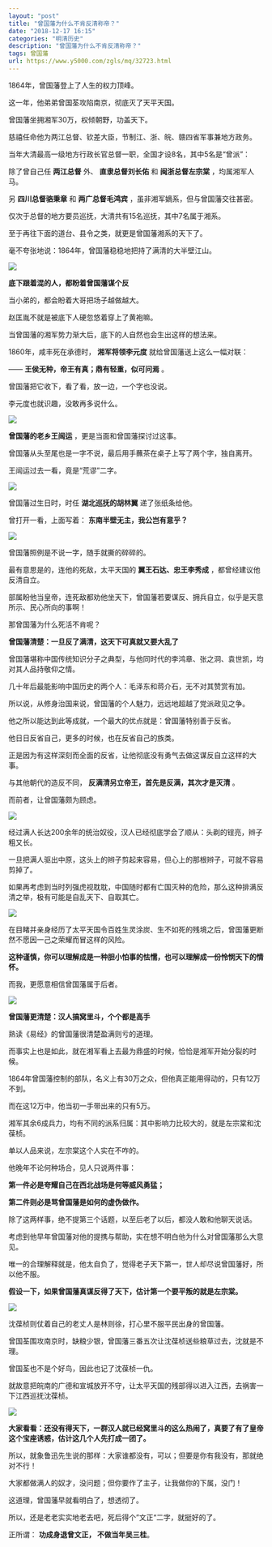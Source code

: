 ```yaml
---
layout: "post"
title: "曾国藩为什么不肯反清称帝？"
date: "2018-12-17 16:15"
categories: "明清历史"
description: "曾国藩为什么不肯反清称帝？"
tags: 曾国藩
url: https://www.y5000.com/zgls/mq/32723.html
---
```






1864年，曾国藩登上了人生的权力顶峰。

这一年，他弟弟曾国荃攻陷南京，彻底灭了天平天国。

曾国藩坐拥湘军30万，权倾朝野，功盖天下。

慈禧任命他为两江总督、钦差大臣，节制江、浙、皖、赣四省军事兼地方政务。

当年大清最高一级地方行政长官总督一职，全国才设8名，其中5名是“曾派”：

除了曾自己任 **两江总督** 外、 **直隶总督刘长佑** 和 **闽浙总督左宗棠** ，均属湘军人马。

另 **四川总督骆秉章** 和 **两广总督毛鸿宾** ，虽非湘军嫡系，但与曾国藩交往甚密。

仅次于总督的地方要员巡抚，大清共有15名巡抚，其中7名属于湘系。

至于再往下面的道台、县令之类，就更是曾国藩湘系的天下了。

毫不夸张地说：1864年，曾国藩稳稳地把持了满清的大半壁江山。

![](https://img.y5000.com/uploads/allimg/180911/15-1P91113332b12.jpg)

**底下跟着混的人，都盼着曾国藩谋个反**

当小弟的，都会盼着大哥把场子越做越大。

赵匡胤不就是被底下人硬忽悠着穿上了黄袍嘛。

当曾国藩的湘军势力渐大后，底下的人自然也会生出这样的想法来。

1860年，咸丰死在承德时， **湘军将领李元度** 就给曾国藩送上这么一幅对联：

—— **王侯无种，帝王有真；鼎有轻重，似可问焉** 。

曾国藩把它收下，看了看，放一边，一个字也没说。

李元度也就识趣，没敢再多说什么。

![](https://img.y5000.com/uploads/allimg/180911/15-1P91113341B26.jpg)

**曾国藩的老乡王闿运** ，更是当面和曾国藩探讨过这事。

曾国藩从头至尾也是一字不说，最后用手蘸茶在桌子上写了两个字，独自离开。

王闿运过去一看，竟是“荒谬”二字。

![](https://img.y5000.com/uploads/allimg/180911/15-1P91113322LT.jpg)

曾国藩过生日时，时任 **湖北巡抚的胡林翼** 递了张纸条给他。

曾打开一看，上面写着： **东南半壁无主，我公岂有意乎？**

![](https://img.y5000.com/uploads/allimg/180911/15-1P911133134Y1.jpg)

曾国藩照例是不说一字，随手就撕的碎碎的。

最有意思是的，连他的死敌，太平天国的 **翼王石达、忠王李秀成** ，都曾经建议他反清自立。

部属盼他当皇帝，连死敌都劝他坐天下，曾国藩若要谋反、拥兵自立，似乎是天意所示、民心所向的事啊！

那曾国藩为什么死活不肯呢？

**曾国藩清楚：一旦反了满清，这天下可真就又要大乱了**

曾国藩堪称中国传统知识分子之典型，与他同时代的李鸿章、张之洞、袁世凯，均对其人品持敬仰之情。

几十年后最能影响中国历史的两个人：毛泽东和蒋介石，无不对其赞赏有加。

所以说，从修身治国来说，曾国藩的个人魅力，远远地超越了党派政见之争。

他之所以能达到此等成就，一个最大的优点就是：曾国藩特别善于反省。

他日日反省自己，更多的时候，也在反省自己的族类。

正是因为有这样深刻而全面的反省，让他彻底没有勇气去做这谋反自立这样的大事。

与其他朝代的造反不同， **反满清另立帝王，首先是反满，其次才是灭清** 。

而前者，让曾国藩颇为顾虑。

![](https://img.y5000.com/uploads/allimg/180911/133505E13-0.jpg)

经过满人长达200余年的统治奴役，汉人已经彻底学会了顺从：头剃的锃亮，辫子粗又长。

一旦把满人驱出中原，这头上的辫子剪起来容易，但心上的那根辫子，可就不容易剪掉了。

如果再考虑到当时列强虎视耽耽，中国随时都有亡国灭种的危险，那么这种排满反清之举，极有可能是自乱天下、自取其亡。

![](https://img.y5000.com/uploads/allimg/180911/15-1P91113304T47.jpg)

在目睹并亲身经历了太平天国令百姓生灵涂炭、生不如死的残境之后，曾国藩更断然不愿因一己之荣耀而冒这样的风险。

**这种谨慎，你可以理解成是一种胆小怕事的怯懦，也可以理解成一份怜悯天下的情怀。**

而我，更愿意相信曾国藩属于后者。

![](https://img.y5000.com/uploads/allimg/180911/15-1P911132952953.jpg)

**曾国藩更清楚：汉人搞窝里斗，个个都是高手**

熟读《易经》的曾国藩很清楚盈满则亏的道理。

而事实上也是如此，就在湘军看上去最为鼎盛的时候，恰恰是湘军开始分裂的时候。

1864年曾国藩控制的部队，名义上有30万之众，但他真正能用得动的，只有12万不到。

而在这12万中，他当初一手带出来的只有5万。

湘军其余6成兵力，均有不同的派系归属：其中影响力比较大的，就是左宗棠和沈葆桢。

单以人品来说，左宗棠这个人实在不咋的。

他晚年不论何种场合，见人只说两件事：

**第一件必是夸耀自己在西北战场是何等威风勇猛；**

**第二件则必是骂曾国藩是如何的虚伪做作。**

除了这两样事，绝不提第三个话题，以至后老了以后，都没人敢和他聊天说话。

考虑到他早年曾国藩对他的提携与帮助，实在想不明白他为什么对曾国藩那么大意见。

唯一的合理解释就是，他太自负了，觉得老子天下第一，世人却尽说曾国藩好，所以他不服。

**假设一下，如果曾国藩真谋反得了天下，估计第一个要平叛的就是左宗棠。**

![](https://img.y5000.com/uploads/allimg/180911/15-1P911132U59A.jpg)

沈葆桢则仗着自己的老丈人是林则徐，打心里不服平民出身的曾国藩。

曾国荃围攻南京时，缺粮少银，曾国藩三番五次让沈葆桢送些粮草过去，沈就是不理。

曾国荃也不是个好鸟，因此也记了沈葆桢一仇。

就故意把皖南的广德和宣城放开不守，让太平天国的残部得以进入江西，去祸害一下江西巡抚沈葆桢。

![](https://img.y5000.com/uploads/allimg/180911/133505C47-1.jpg)

**大家看看：还没有得天下，一群汉人就已经窝里斗的这么热闹了，真要了有了皇帝这个宝座诱惑，估计这几个人先打成一团了。**

所以，就象鲁迅先生说的那样：大家谁都没有，可以；但要是你有我没有，那就绝对不行！

大家都做满人的奴才，没问题；但你要作了主子，让我做你的下属，没门！

这道理，曾国藩早就看明白了，想透彻了。

所以，还是老老实实地老去吧，死后得个”文正“二字，就挺好的了。

正所谓： **功成身退曾文正， 不做当年吴三桂**。
